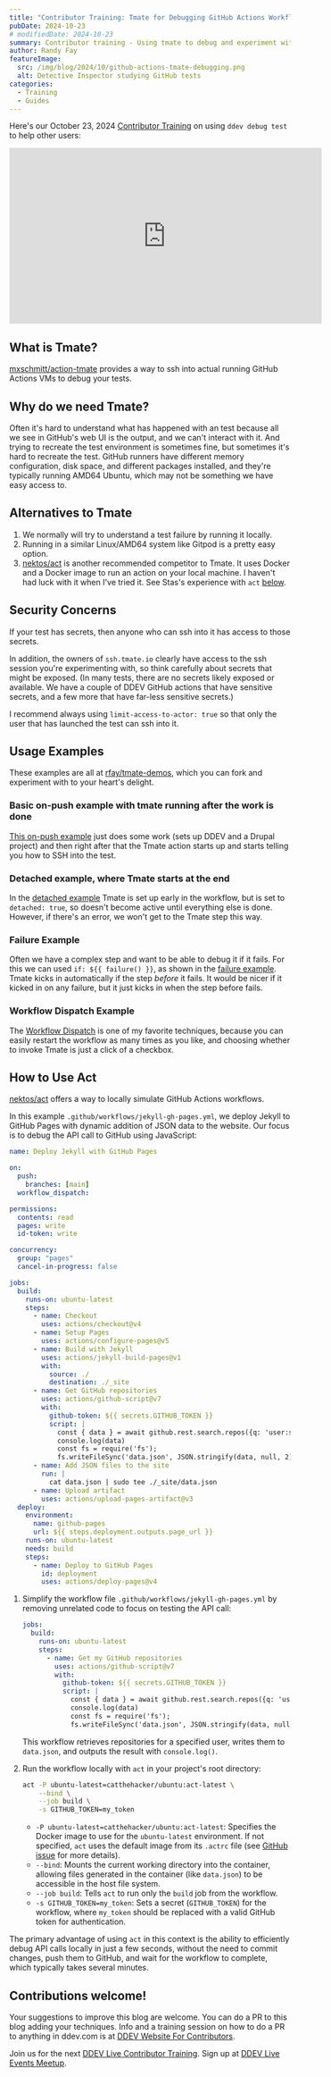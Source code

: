 ```yaml
---
title: "Contributor Training: Tmate for Debugging GitHub Actions Workflows"
pubDate: 2024-10-23
# modifiedDate: 2024-10-23
summary: Contributor training - Using tmate to debug and experiment with GitHub Actions.
author: Randy Fay
featureImage:
  src: /img/blog/2024/10/github-actions-tmate-debugging.png
  alt: Detective Inspector studying GitHub tests
categories:
  - Training
  - Guides
---
```



Here's our October 23, 2024 [Contributor Training](/blog/category/training) on using `ddev debug test` to help other users:

<div class="video-container">
<iframe width="560" height="315" src="https://www.youtube.com/embed/ABg6Oz4WCIM?si=NuslbR5FA9YpV0Tk" title="YouTube video player" frameborder="0" allow="accelerometer; autoplay; clipboard-write; encrypted-media; gyroscope; picture-in-picture; web-share" referrerpolicy="strict-origin-when-cross-origin" allowfullscreen></iframe>
</div>

## What is Tmate?

[mxschmitt/action-tmate](https://github.com/mxschmitt/action-tmate) provides a way to ssh into actual running GitHub Actions VMs to debug your tests. 

## Why do we need Tmate?

Often it's hard to understand what has happened with an test because all we see in GitHub's web UI is the output, and we can't interact with it. And trying to recreate the test environment is sometimes fine, but sometimes it's hard to recreate the test. GitHub runners have different memory configuration, disk space, and different packages installed, and they're typically running AMD64 Ubuntu, which may not be something we have easy access to.

## Alternatives to Tmate

1. We normally will try to understand a test failure by running it locally.
2. Running in a similar Linux/AMD64 system like Gitpod is a pretty easy option. 
3. [nektos/act](https://github.com/nektos/act) is another recommended competitor to Tmate. It uses Docker and a Docker image to run an action on your local machine. I haven't had luck with it when I've tried it. See Stas's experience with `act` [below](#how-to-useact).

## Security Concerns

If your test has secrets, then anyone who can ssh into it has access to those secrets.

In addition, the owners of `ssh.tmate.io` clearly have access to the ssh session you're experimenting with, so think carefully about secrets that might be exposed. (In many tests, there are no secrets likely exposed or available. We have a couple of DDEV GitHub actions that have sensitive secrets, and a few more that have far-less sensitive secrets.)

I recommend always using `limit-access-to-actor: true` so that only the user that has launched the test can ssh into it.

## Usage Examples

These examples are all at [rfay/tmate-demos](https://github.com/rfay/tmate-demos/), which you can fork and experiment with to your heart's delight.

### Basic on-push example with tmate running after the work is done

[This on-push example](https://github.com/rfay/tmate-demos/blob/main/.github/workflows/ddev-drupal-setup-on-push.yaml) just does some work (sets up DDEV and a Drupal project) and then right after that the Tmate action starts up and starts telling you how to SSH into the test.

### Detached example, where Tmate starts at the end

In the [detached example](https://github.com/rfay/tmate-demos/blob/main/.github/workflows/detached.yaml) Tmate is set up early in the workflow, but is set to `detached: true`, so doesn't become active until everything else is done. However, if there's an error, we won't get to the Tmate step this way.

### Failure Example

Often we have a complex step and want to be able to debug it if it fails. For this we can used `if: ${{ failure() }}`, as shown in the [failure example](https://github.com/rfay/tmate-demos/blob/main/.github/workflows/on_fail.yaml). Tmate kicks in automatically if the step *before* it fails. It would be nicer if it kicked in on any failure, but it just kicks in when the step before fails.

### Workflow Dispatch Example

The [Workflow Dispatch](https://github.com/rfay/tmate-demos/blob/main/.github/workflows/workflow_dispatch.yaml) is one of my favorite techniques, because you can easily restart the workflow as many times as you like, and choosing whether to invoke Tmate is just a click of a checkbox.

## How to Use Act

[nektos/act](https://github.com/nektos/act) offers a way to locally simulate GitHub Actions workflows.

In this example `.github/workflows/jekyll-gh-pages.yml`, we deploy Jekyll to GitHub Pages with dynamic addition of JSON data to the website. Our focus is to debug the API call to GitHub using JavaScript:

```yaml
name: Deploy Jekyll with GitHub Pages

on:
  push:
    branches: [main]
  workflow_dispatch:

permissions:
  contents: read
  pages: write
  id-token: write

concurrency:
  group: "pages"
  cancel-in-progress: false

jobs:
  build:
    runs-on: ubuntu-latest
    steps:
      - name: Checkout
        uses: actions/checkout@v4
      - name: Setup Pages
        uses: actions/configure-pages@v5
      - name: Build with Jekyll
        uses: actions/jekyll-build-pages@v1
        with:
          source: ./
          destination: ./_site
      - name: Get GitHub repositories
        uses: actions/github-script@v7
        with:
          github-token: ${{ secrets.GITHUB_TOKEN }}
          script: |
            const { data } = await github.rest.search.repos({q: 'user:stasadev'})
            console.log(data)
            const fs = require('fs');
            fs.writeFileSync('data.json', JSON.stringify(data, null, 2)); 
      - name: Add JSON files to the site
        run: |
          cat data.json | sudo tee ./_site/data.json
      - name: Upload artifact
        uses: actions/upload-pages-artifact@v3
  deploy:
    environment:
      name: github-pages
      url: ${{ steps.deployment.outputs.page_url }}
    runs-on: ubuntu-latest
    needs: build
    steps:
      - name: Deploy to GitHub Pages
        id: deployment
        uses: actions/deploy-pages@v4
```

1. Simplify the workflow file `.github/workflows/jekyll-gh-pages.yml` by removing unrelated code to focus on testing the API call:

    ```yaml
    jobs:
      build:
        runs-on: ubuntu-latest
        steps:
          - name: Get my GitHub repositories
            uses: actions/github-script@v7
            with:
              github-token: ${{ secrets.GITHUB_TOKEN }}
              script: |
                const { data } = await github.rest.search.repos({q: 'user:stasadev'})
                console.log(data)
                const fs = require('fs');
                fs.writeFileSync('data.json', JSON.stringify(data, null, 2)); 
    ```

    This workflow retrieves repositories for a specified user, writes them to `data.json`, and outputs the result with `console.log()`.

2. Run the workflow locally with `act` in your project's root directory:

    ```bash
    act -P ubuntu-latest=catthehacker/ubuntu:act-latest \
        --bind \
        --job build \
        -s GITHUB_TOKEN=my_token
    ```

    * `-P ubuntu-latest=catthehacker/ubuntu:act-latest`: Specifies the Docker image to use for the `ubuntu-latest` environment. If not specified, `act` uses the default image from its `.actrc` file (see [GitHub issue](https://github.com/nektos/act/issues/2219) for more details).
    * `--bind`: Mounts the current working directory into the container, allowing files generated in the container (like `data.json`) to be accessible in the host file system.
    * `--job build`: Tells `act` to run only the `build` job from the workflow.
    * `-s GITHUB_TOKEN=my_token`: Sets a secret (`GITHUB_TOKEN`) for the workflow, where `my_token` should be replaced with a valid GitHub token for authentication.

The primary advantage of using `act` in this context is the ability to efficiently debug API calls locally in just a few seconds, without the need to commit changes, push them to GitHub, and wait for the workflow to complete, which typically takes several minutes.

## Contributions welcome!

Your suggestions to improve this blog are welcome. You can do a PR to this blog adding your techniques. Info and a training session on how to do a PR to anything in ddev.com is at [DDEV Website For Contributors](ddev-website-for-contributors.md).

Join us for the next [DDEV Live Contributor Training](/blog/contributor-training/). Sign up at [DDEV Live Events Meetup](https://www.meetup.com/ddev-events/events/).
